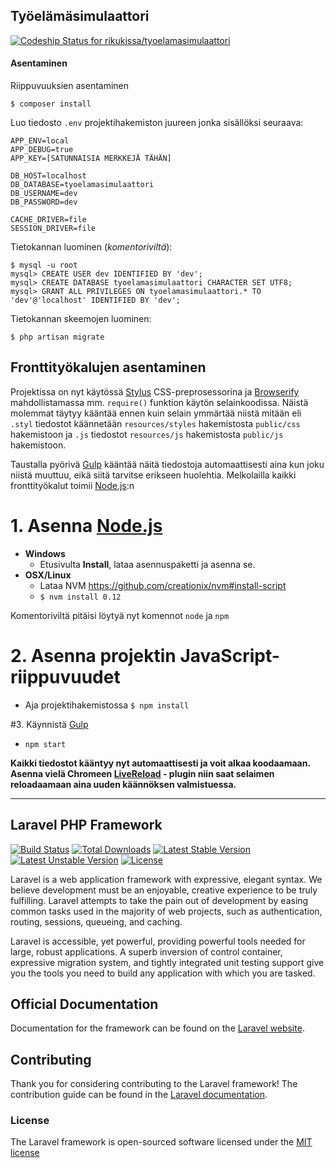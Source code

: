 ## Työelämäsimulaattori

[ ![Codeship Status for rikukissa/tyoelamasimulaattori](https://codeship.com/projects/8a6f5bc0-92b6-0132-6084-66933f4492d6/status?branch=master)](https://codeship.com/projects/61972)

#### Asentaminen
Riippuvuuksien asentaminen
```
$ composer install
```

Luo tiedosto `.env` projektihakemiston juureen jonka sisällöksi seuraava:
```
APP_ENV=local
APP_DEBUG=true
APP_KEY=[SATUNNAISIA MERKKEJÄ TÄHÄN]

DB_HOST=localhost
DB_DATABASE=tyoelamasimulaattori
DB_USERNAME=dev
DB_PASSWORD=dev

CACHE_DRIVER=file
SESSION_DRIVER=file
```

Tietokannan luominen (*komentoriviltä*):
```
$ mysql -u root
mysql> CREATE USER dev IDENTIFIED BY 'dev';
mysql> CREATE DATABASE tyoelamasimulaattori CHARACTER SET UTF8;
mysql> GRANT ALL PRIVILEGES ON tyoelamasimulaattori.* TO 'dev'@'localhost' IDENTIFIED BY 'dev';
```
Tietokannan skeemojen luominen:
```
$ php artisan migrate
```

## Fronttityökalujen asentaminen
Projektissa on nyt käytössä [Stylus](http://learnboost.github.io/stylus/) CSS-preprosessorina ja [Browserify](http://browserify.org/) mahdollistamassa mm. `require()` funktion käytön selainkoodissa. Näistä molemmat täytyy kääntää ennen kuin selain ymmärtää niistä mitään eli `.styl` tiedostot käännetään `resources/styles` hakemistosta `public/css` hakemistoon ja `.js` tiedostot `resources/js` hakemistosta `public/js` hakemistoon.

Taustalla pyörivä [Gulp](https://github.com/gulpjs/gulp) kääntää näitä tiedostoja automaattisesti aina kun joku niistä muuttuu, eikä siitä tarvitse erikseen huolehtia.
Melkolailla kaikki fronttityökalut toimii [Node.js](http://nodejs.org/):n

# 1.  Asenna [Node.js](http://nodejs.org/)

* **Windows**
    * Etusivulta **Install**, lataa asennuspaketti ja asenna se.
* **OSX/Linux**
    * Lataa NVM https://github.com/creationix/nvm#install-script
    * `$ nvm install 0.12`

Komentoriviltä pitäisi löytyä nyt komennot `node` ja `npm`

# 2. Asenna projektin JavaScript-riippuvuudet
* Aja projektihakemistossa `$ npm install`

#3. Käynnistä [Gulp](https://github.com/gulpjs/gulp)
* `npm start`

**Kaikki tiedostot kääntyy nyt automaattisesti ja voit alkaa koodaamaan. Asenna vielä Chromeen [LiveReload](https://chrome.google.com/webstore/detail/livereload/jnihajbhpnppcggbcgedagnkighmdlei?hl=en) - plugin niin saat selaimen reloadaamaan aina uuden käännöksen valmistuessa.**

---

## Laravel PHP Framework

[![Build Status](https://travis-ci.org/laravel/framework.svg)](https://travis-ci.org/laravel/framework)
[![Total Downloads](https://poser.pugx.org/laravel/framework/downloads.svg)](https://packagist.org/packages/laravel/framework)
[![Latest Stable Version](https://poser.pugx.org/laravel/framework/v/stable.svg)](https://packagist.org/packages/laravel/framework)
[![Latest Unstable Version](https://poser.pugx.org/laravel/framework/v/unstable.svg)](https://packagist.org/packages/laravel/framework)
[![License](https://poser.pugx.org/laravel/framework/license.svg)](https://packagist.org/packages/laravel/framework)

Laravel is a web application framework with expressive, elegant syntax. We believe development must be an enjoyable, creative experience to be truly fulfilling. Laravel attempts to take the pain out of development by easing common tasks used in the majority of web projects, such as authentication, routing, sessions, queueing, and caching.

Laravel is accessible, yet powerful, providing powerful tools needed for large, robust applications. A superb inversion of control container, expressive migration system, and tightly integrated unit testing support give you the tools you need to build any application with which you are tasked.

## Official Documentation

Documentation for the framework can be found on the [Laravel website](http://laravel.com/docs).

## Contributing

Thank you for considering contributing to the Laravel framework! The contribution guide can be found in the [Laravel documentation](http://laravel.com/docs/contributions).

### License

The Laravel framework is open-sourced software licensed under the [MIT license](http://opensource.org/licenses/MIT)

